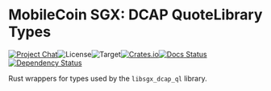 # MobileCoin SGX: DCAP QuoteLibrary Types

[![Project Chat][chat-image]][chat-link]<!--
-->![License][license-image]<!--
-->![Target][target-image]<!--
-->[![Crates.io][crate-image]][crate-link]<!--
-->[![Docs Status][docs-image]][docs-link]<!--
-->[![Dependency Status][deps-image]][deps-link]

Rust wrappers for types used by the `libsgx_dcap_ql` library.

[chat-image]: https://img.shields.io/discord/844353360348971068?style=flat-square
[chat-link]: https://mobilecoin.chat
[license-image]: https://img.shields.io/crates/l/mc-sgx-dcap-ql-types?style=flat-square
[target-image]: https://img.shields.io/badge/target-any-brightgreen?style=flat-square
[crate-image]: https://img.shields.io/crates/v/mc-sgx-dcap-ql-types.svg?style=flat-square
[crate-link]: https://crates.io/crates/mc-sgx-dcap-ql-types
[docs-image]: https://img.shields.io/docsrs/mc-sgx-dcap-ql-types?style=flat-square
[docs-link]: https://docs.rs/crate/mc-sgx-dcap-ql-types
[deps-image]: https://deps.rs/crate/mc-sgx-dcap-ql-types/0.4.1/status.svg?style=flat-square
[deps-link]: https://deps.rs/crate/mc-sgx-dcap-ql-types/0.4.1
